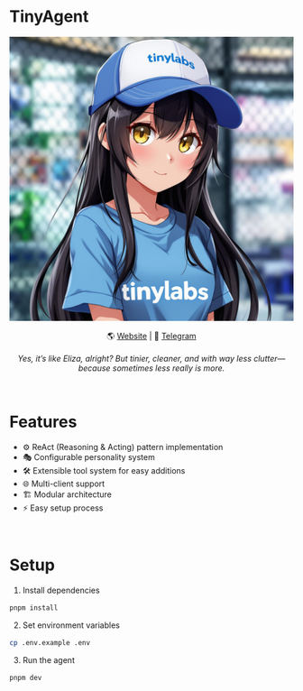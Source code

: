 # TinyAgent

![TinyAgent](./public/tinylabs.jpg)

<div align="center">
  
  🌎 [Website](https://tinylabs.com) | 📲 [Telegram](https://t.me/tinyl4bs)
  <br><br>
  _Yes, it’s like Eliza, alright? But tinier, cleaner, and with way less clutter—because sometimes less really is more._
  
</div>
<br>


# Features

- ⚙️ ReAct (Reasoning & Acting) pattern implementation
- 🎭 Configurable personality system
- 🛠️ Extensible tool system for easy additions
- 🌐 Multi-client support
- 🏗️ Modular architecture
- ⚡ Easy setup process


<br>

# Setup

1. Install dependencies
```bash
pnpm install
```

2. Set environment variables
```bash
cp .env.example .env
```

3. Run the agent
```bash
pnpm dev
```
